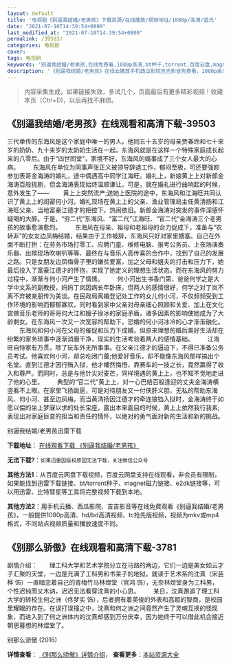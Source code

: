 ```yaml
---
layout: default
title: '电视剧《别逼我结婚/老男孩》下载资源/在线播放/视频地址/1080p/高清/蓝光'
date: "2021-07-10T14:39:54+0800"
last_modified_at: "2021-07-10T14:39:54+0800"
permalink: /39503/
categories: 电视剧
cover:
tags: 电视剧
keywords: '别逼我结婚/老男孩,在线免费看,1080p高清,bt种子,torrent,百度云盘,magnet,磁力链,迅雷下载资源'
description: '《别逼我结婚/老男孩》在线云播放手机西瓜影院吉吉影音免费看，1080p高清bd/hd未删减完整版和tc抢先枪版，mkv/mp4格式，附带bt/torrent种子、magnet/磁力链、百度云盘、网盘资源迅雷下载链接'
---
```


>内容采集生成，如果链接失效，多试几个，页面最后有更多精彩视频！收藏本页（Ctrl+D)，以后再找不麻烦。


## 《别逼我结婚/老男孩》在线观看和高清下载-39503

三代单传的东海风是这个家庭中唯一的男人。他同五十五岁的母亲贾春玲和七十来岁的奶奶、九十来岁的太奶奶生活在一起。东海风就是在这样一个特殊家庭成长起来的八零后。由于&ldquo;四世同堂”，家境不好，东海风的婚事成了三个女人最大的心病。 　　东海风在单位为同事声张正义被领导辞退工作，郁闷至极，可还要强颜参加表哥金海涛的婚礼，途中偶遇高中同学江海旺。婚礼上，新娘黄上上对新郎金海涛百般挑剔，但金海涛表现始终温顺谦让。可是，就在婚礼进行曲响起的时候，意外发生了&mdash;— 　　黄上上突然流产;送她上医院的途中，东海风和江海旺共同认识了黄上上的闺密何小河。婚礼现场在黄上上的父亲、渔业管理局主任黄清扬和江海旺父亲、当地富豪江德才的把控下，热闹依旧。新郎金海涛对突发的事件深感怀疑喝的大醉。于是，“穷二代&rdquo;东海风、&ldquo;富二代&rdquo;江海旺、&ldquo;官二代&rdquo;金海涛三个老男孩的故事愈演愈烈。 　　东海风在母亲、祖母和老祖母的合力促成下，准备与&ldquo;农转非&rdquo;的女友边凤梅结婚，结果由于工作被辞，东海风只好对家里搪塞。自己在外面不断打拚：在劳务市场打零工、应聘门童、维修电脑、报考公务员、上夜场演奏乐器、出殡现场吹喇叭等等、最终在与音乐人高传喜的合作中，找到了自己的发展之路。只是女朋友边凤梅骨子里的嫌贫爱富，加之父母和姐夫的打击和压力下，她最后投入了富豪江德才的怀抱，实现了她定义的理想生活状态。而在东海风的努力过程中，渐渐与何小河产生了情愫。 　　何小河出生书香门第，爸爸何学之是大学中文系的副教授，妈妈丁岚因病长年卧床，但两人的感情很好，何学之对丁岚不离不弃被亲朋传为美谈。在民政局离婚登记处工作的女儿何小河，不仅频频受到工作环境的影响而郁郁寡欢，同时看到家中父亲对母亲细心照顾和关爱、加上在文化宫做音乐老师的哥哥何大江和嫂子徐冰的家庭矛盾，诸多因素的影响使她成为了大龄剩女。在东海风一次又一次宽容的帮助下，恐婚的何小河冰冷的心才渐渐融化。 　　东海风和何小河在父母的催促和压力下成婚，但原来理想的婚后美好生活却在纷繁的家务琐事中逐渐消磨干净，现实的生活考验着两人的感情基础。 　　江海旺自恃家有万贯，除了玩车外无所事事。在父亲江德才的逼迫下，不得已准备公务员考试。他喜欢何小河，却总吃闭门羹;他爱好音乐，却不能像东海风那样搞出个名堂。直到江德才因行贿入狱，他才幡然悔悟，靠赛车的一技之长，竟然赢得了收入和尊严。而同时，总是与他针尖对麦芒，同样境遇的黄上上，也不知不觉地走进了他的心里。 　　典型的&ldquo;官二代&rdquo;黄上上，对一心巴结百般逢迎的丈夫金海涛横竖看不上眼。在家里飞扬跋扈，可是对待朋友又一付侠肝义胆，无私的帮助东海风、何小河、甚至边凤梅。而当黄清扬因江德才的牵连锒铛入狱时，金海涛终于如愿以偿的坐上梦寐以求的处长宝座，露出本来面目的时候，黄上上依然我行我素;表现出对家庭巨变的担当和责任的情怀，以绝对的勇气面对新的生活和新的挑战。


别逼我结婚/老男孩迅雷下载

**下载地址**： [在线观看下载 《别逼我结婚/老男孩》](https://www.993dy.com//vod-detail-id-12817.html) 


**无法下载?**：`如果迅雷因版权原因无法下载，关注微信公众号 `

**其他方法1**：从百度云网盘下载视频，百度云网盘支持在线观看，非会员有限制，如果能找到迅雷下载链接、bt/torrent种子、magnet磁力链接、e2dk链接等，可以用迅雷、比特彗星等工具将完整视频下载到本地。

**其他方法2**：用手机云播、西瓜影院、吉吉影音等在线免费观看《别逼我结婚/老男孩》，一般提供1080p高清、hd/bd高清视频、tc抢先版视频，视频为mkv或mp4格式，不同站点视频质量和播放速度不同。


## 《别那么骄傲》在线观看和高清下载-3781

剧情介绍：　　理工科大学和艺术学院分立在马路的两边，它们一边是美女如云才子汇聚的天堂，一边是充满了工科男和书呆子的地狱。就读于艺术系的沈熹（宋芸桦 饰）一直暗恋着自己的青梅竹马林煜堂（官鸿 饰），无奈林煜堂身为工科男，个性迟钝而又木讷，迟迟无法看穿沈熹的小心思。 　　某日，沈熹邂逅了理工科大学的转校生何之洲（佟梦实 饰），后者拥有着英俊的外表和高超的智商，是校园里耀眼的存在。在误打误撞之中，沈熹和何之洲之间竟然产生了灵魂互换的怪现象，而进入到了何之洲体内的沈熹却感到万分庆幸，因为她终于可以借此机会接近朝思暮想的林煜堂了。


别那么骄傲 (2016)

**详情查看**： [《别那么骄傲》详情介绍](/movie/3781/)， **查看更多**：[本站资源大全](/movie/t/all/)

